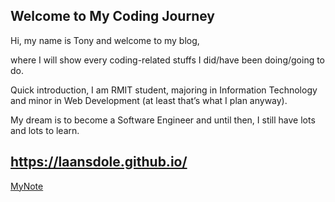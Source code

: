 ## Welcome to My Coding Journey
Hi, my name is Tony and welcome to my blog,

where I will show every coding-related stuffs I did/have been doing/going to do.

Quick introduction, I am RMIT student, majoring in Information Technology and minor in Web Development (at least that’s what I plan anyway).

My dream is to become a Software Engineer and until then, I still have lots and lots to learn.

## https://laansdole.github.io/

[MyNote](https://codesandbox.io/s/react-responsive-nav-forked-d2m7wm?file=/src/components/Navbar.js)
